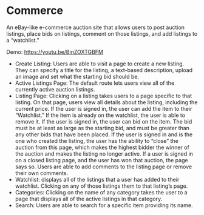 # Commerce
An eBay-like e-commerce auction site that allows users to post auction listings, place bids on listings, comment on those listings, and add listings to a “watchlist.”

Demo: https://youtu.be/BinZOXTGBFM

- Create Listing: Users are able to visit a page to create a new listing. They can specify a title for the listing, a text-based description, upload an image and set what the starting bid should be.
- Active Listings Page: The default route lets users view all of the currently active auction listings.
- Listing Page: Clicking on a listing takes users to a page specific to that listing. On that page, users view all details about the listing, including the current price. If the user is signed in, the user can add the item to their “Watchlist.” If the item is already on the watchlist, the user is able to remove it.
If the user is signed in, the user can bid on the item. The bid must be at least as large as the starting bid, and must be greater than any other bids that have been placed. If the user is signed in and is the one who created the listing, the user has the ability to “close” the auction from this page, which makes the highest bidder the winner of the auction and makes the listing no longer active. If a user is signed in on a closed listing page, and the user has won that auction, the page says so. Users are able to add comments to the listing page or remove their own comments.
- Watchlist: displays all of the listings that a user has added to their watchlist. Clicking on any of those listings them to that listing’s page.
- Categories: Clicking on the name of any category takes the user to a page that displays all of the active listings in that category.
- Search: Users are able to search for a specific item providing its name.
